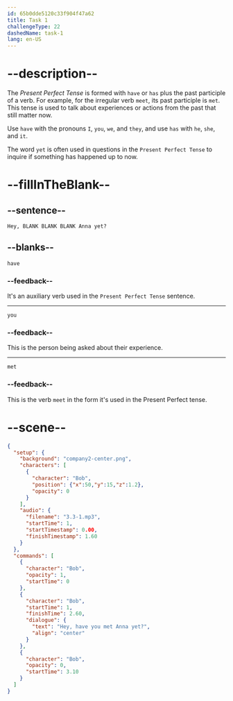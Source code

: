 ```yaml
---
id: 65b0dde5120c33f904f47a62
title: Task 1
challengeType: 22
dashedName: task-1
lang: en-US
---
```


<!-- (Audio) Bob: Hey, have you met Anna yet? -->

# --description--

The *Present Perfect Tense* is formed with `have` or `has` plus the past participle of a verb. For example, for the irregular verb `meet`, its past participle is `met`. This tense is used to talk about experiences or actions from the past that still matter now.

Use `have` with the pronouns `I`, `you`, `we`, and `they`, and use `has` with `he`, `she`, and `it`.

The word `yet` is often used in questions in the `Present Perfect Tense` to inquire if something has happened up to now.

# --fillInTheBlank--

## --sentence--

`Hey, BLANK BLANK BLANK Anna yet?`

## --blanks--

`have`

### --feedback--

It's an auxiliary verb used in the `Present Perfect Tense` sentence.

---

`you`

### --feedback--

This is the person being asked about their experience.

---

`met`

### --feedback--

This is the verb `meet` in the form it's used in the Present Perfect tense.

# --scene--

```json
{
  "setup": {
    "background": "company2-center.png",
    "characters": [
      {
        "character": "Bob",
        "position": {"x":50,"y":15,"z":1.2},
        "opacity": 0
      }
    ],
    "audio": {
      "filename": "3.3-1.mp3",
      "startTime": 1,
      "startTimestamp": 0.00,
      "finishTimestamp": 1.60
    }
  },
  "commands": [
    {
      "character": "Bob",
      "opacity": 1,
      "startTime": 0
    },
    {
      "character": "Bob",
      "startTime": 1,
      "finishTime": 2.60,
      "dialogue": {
        "text": "Hey, have you met Anna yet?",
        "align": "center"
      }
    },
    {
      "character": "Bob",
      "opacity": 0,
      "startTime": 3.10
    }
  ]
}
```
